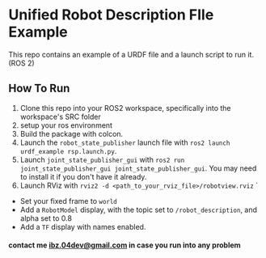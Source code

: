 # Unified Robot Description FIle Example
This repo contains an example of a URDF file and a launch script to run it. (ROS 2)


## How To Run

1. Clone this repo into your ROS2 workspace, specifically into the workspace's SRC folder  
2. setup your ros environment
3. Build the package with colcon.
4. Launch the `robot_state_publisher` launch file with `ros2 launch urdf_example rsp.launch.py`.
5. Launch `joint_state_publisher_gui` with `ros2 run joint_state_publisher_gui joint_state_publisher_gui`. You may need to install it if you don't have it already.
6. Launch RViz with `rviz2 -d <path_to_your_rviz_file>/robotview.rviz`
`


- Set your fixed frame to `world`
- Add a `RobotModel` display, with the topic set to `/robot_description`, and alpha set to 0.8
- Add a `TF` display with names enabled.

#### contact me ibz.04dev@gmail.com in case you run into any problem